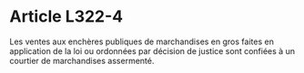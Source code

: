# Article L322-4

Les ventes aux enchères publiques de marchandises en gros faites en application de la loi ou ordonnées par décision de justice sont confiées à un courtier de marchandises assermenté.
